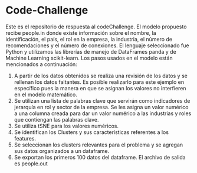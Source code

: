 # Code-Challenge
Este es el repositorio de respuesta al codeChallenge. 
El modelo propuesto recibe people.in donde existe información sobre el nombre, la identificación, el país, el rol en la empresa, la industria, el número de recomendaciones y el número de conexiones. El lenguaje seleccionado fue Python y utilizamos las librerías de manejo de DataFrames panda y de Machine Learning scikit-learn.
Los pasos usados en el modelo están mencionados a continuación:
1. A partir de los datos obtenidos se realiza una revisión de los datos y se rellenan los datos faltantes. Es posible realizarlo para este ejemplo en específico pues la manera en que se asignan los valores no interfieren en el modelo matemático.
2. Se utilizan una lista de palabras clave que servirán como indicadores de jerarquía en rol y sector de la empresa. Se les asigna un valor numérico a una columna creada para dar un valor numérico a las industrias y roles que contiengan las palabras clave.
3. Se utiliza tSNE para los valores numéricos.
4. Se identifican los Clusters y sus características referentes a los features.
5. Se seleccionan los clusters relevantes para el problema y se agregan sus datos organizados a un dataframe.
6. Se exportan los primeros 100 datos del dataframe.
El archivo de salida es people.out

